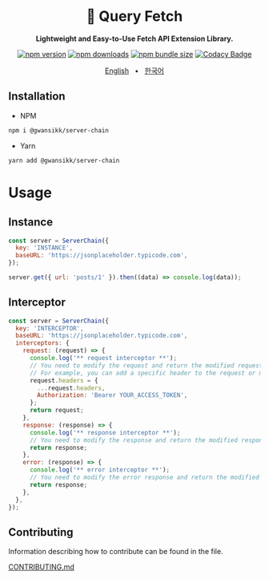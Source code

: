 <div align="center">

<h1>🔗 Query Fetch</h1>
<p><b>Lightweight and Easy-to-Use Fetch API Extension Library.</b></p>

[![npm version](https://img.shields.io/npm/v/@gwansikk/server-chain?logo=npm)](https://www.npmjs.com/package/@gwansikk/server-chain)
[![npm downloads](https://img.shields.io/npm/dt/@gwansikk/server-chain?logo=npm)](https://www.npmjs.com/package/@gwansikk/server-chain)
[![npm bundle size](https://img.shields.io/bundlephobia/min/@gwansikk/server-chain?logo=npm)](https://www.npmjs.com/package/@gwansikk/server-chain)
[![Codacy Badge](https://app.codacy.com/project/badge/Grade/119ff7105f9c4e47bd57e43606850e59)](https://app.codacy.com/gh/gwansikk/server-chain/dashboard?utm_source=gh&utm_medium=referral&utm_content=&utm_campaign=Badge_grade)

[English](./README.md)
&nbsp;&nbsp;•&nbsp;&nbsp;
[한국어](./README-ko_kr.md)

</div>

## Installation

- NPM

```bash
npm i @gwansikk/server-chain
```

- Yarn

```bash
yarn add @gwansikk/server-chain
```

# Usage

## Instance

```js
const server = ServerChain({
  key: 'INSTANCE',
  baseURL: 'https://jsonplaceholder.typicode.com',
});

server.get({ url: 'posts/1' }).then((data) => console.log(data));
```

## Interceptor

```js
const server = ServerChain({
  key: 'INTERCEPTOR',
  baseURL: 'https://jsonplaceholder.typicode.com',
  interceptors: {
    request: (request) => {
      console.log('** request interceptor **');
      // You need to modify the request and return the modified request.
      // For example, you can add a specific header to the request or modify the URL.
      request.headers = {
        ...request.headers,
        Authorization: 'Bearer YOUR_ACCESS_TOKEN',
      };
      return request;
    },
    response: (response) => {
      console.log('** response interceptor **');
      // You need to modify the response and return the modified response.
      return response;
    },
    error: (response) => {
      console.log('** error interceptor **');
      // You need to modify the error response and return the modified response.
      return response;
    },
  },
});
```

## Contributing

Information describing how to contribute can be found in the file.

[CONTRIBUTING.md](./CONTRIBUTING.md)
